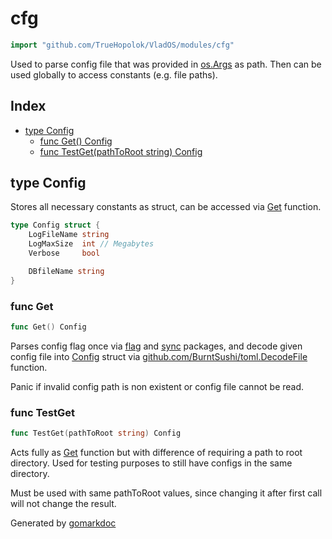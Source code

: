 <!-- Code generated by gomarkdoc. DO NOT EDIT -->

# cfg

```go
import "github.com/TrueHopolok/VladOS/modules/cfg"
```

Used to parse config file that was provided in [os.Args](<https://pkg.go.dev/os/#Args>) as path. Then can be used globally to access constants \(e.g. file paths\).

## Index

- [type Config](<#Config>)
  - [func Get\(\) Config](<#Get>)
  - [func TestGet\(pathToRoot string\) Config](<#TestGet>)


<a name="Config"></a>
## type Config

Stores all necessary constants as struct, can be accessed via [Get](<#Get>) function.

```go
type Config struct {
    LogFileName string
    LogMaxSize  int // Megabytes
    Verbose     bool

    DBfileName string
}
```

<a name="Get"></a>
### func Get

```go
func Get() Config
```

Parses config flag once via [flag](<https://pkg.go.dev/flag/>) and [sync](<https://pkg.go.dev/sync/>) packages, and decode given config file into [Config](<#Config>) struct via [github.com/BurntSushi/toml.DecodeFile](<https://pkg.go.dev/github.com/BurntSushi/toml/#DecodeFile>) function.

Panic if invalid config path is non existent or config file cannot be read.

<a name="TestGet"></a>
### func TestGet

```go
func TestGet(pathToRoot string) Config
```

Acts fully as [Get](<#Get>) function but with difference of requiring a path to root directory. Used for testing purposes to still have configs in the same directory.

Must be used with same pathToRoot values, since changing it after first call will not change the result.

Generated by [gomarkdoc](<https://github.com/princjef/gomarkdoc>)
